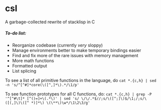 # csl
A garbage-collected rewrite of stacklisp in C

##### To-do list:
* Reorganize codebase (currently *very* sloppy)
* Manage environments better to make temporary bindings easier
* Find and fix more of the rare issues with memory management
* More math functions
* Formatted output
* List splicing

To see a list of all primitive functions in the language, do `cat *.{c,h} | sed -n 's/^[^#]*core(\([^,]*\).*/\1/p'`

To see function prototypes for all C functions, do: `cat *.{c,h} | grep -P '^[^#\t]* [^()=]+\(.*\)' | sed 's/ \/\/.*$//;s/\([^;]\)$/\1;/;s/\([(,]\)\([^ *)]*\) \(\**\)\w*/\1\2\3/g'`

